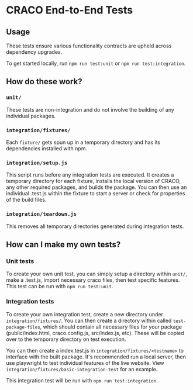 # CRACO End-to-End Tests

## Usage

These tests ensure various functionality contracts are upheld across dependency upgrades.

To get started locally, run `npm run test:unit` or `npm run test:integration`.

## How do these work?

### `unit/`

These tests are non-integration and do not involve the building of any individual packages.

### `integration/fixtures/`

Each `fixture/` gets spun up in a temporary directory and has its dependencies installed with npm.<br>

### `integration/setup.js`

This script runs before any integration tests are executed. It creates a temporary directory for each fixture, installs the local version of CRACO, any other required packages, and builds the package. You can then use an individual <test>.test.js within the fixture to start a server or check for properties of the build files.

### `integration/teardown.js`

This removes all temporary directories generated during integration tests.

## How can I make my own tests?

### Unit tests

To create your own unit test, you can simply setup a directory within `unit/`, make a <test>.test.js, import necessary craco files, then test specific features. This test can be run with `npm run test:unit`.

### Integration tests

To create your own integration test, create a new directory under `integration/fixtures/`. You can then create a directory within called `test-package-files`, which should contain all necessary files for your package (public/index.html, craco.config.js, src/index.js, etc). These will be copied over to the temporary directory on test execution.

You can then create a index.test.js in `integration/fixtures/<testname>` to interface with the built package. It's recommended run a local server, then use playwright to test individual features of the live website. View `integration/fixtures/basic-integration-test` for an example.

This integration test will be run with `npm run test:integration`.
